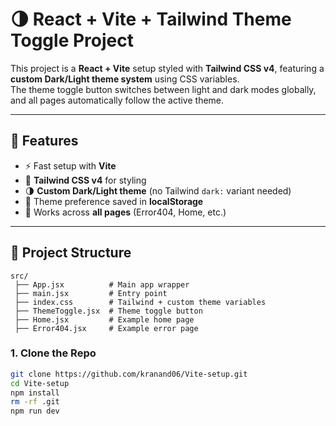 # 🌗 React + Vite + Tailwind Theme Toggle Project

This project is a **React + Vite** setup styled with **Tailwind CSS v4**, featuring a **custom Dark/Light theme system** using CSS variables.  
The theme toggle button switches between light and dark modes globally, and all pages automatically follow the active theme.  

---

## 🚀 Features
- ⚡ Fast setup with **Vite**  
- 🎨 **Tailwind CSS v4** for styling  
- 🌗 **Custom Dark/Light theme** (no Tailwind `dark:` variant needed)  
- 💾 Theme preference saved in **localStorage**  
- 🔄 Works across **all pages** (Error404, Home, etc.)  

---

## 📂 Project Structure
```
src/
 ├── App.jsx          # Main app wrapper
 ├── main.jsx         # Entry point
 ├── index.css        # Tailwind + custom theme variables
 ├── ThemeToggle.jsx  # Theme toggle button
 ├── Home.jsx         # Example home page
 ├── Error404.jsx     # Example error page
```

### 1. Clone the Repo

```bash
git clone https://github.com/kranand06/Vite-setup.git
cd Vite-setup
npm install
rm -rf .git
npm run dev
